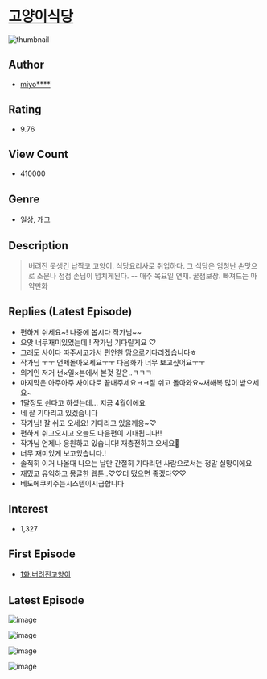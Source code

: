 # [고양이식당](https://comic.naver.com/bestChallenge/list?titleId=771573)
![thumbnail](https://image-comic.pstatic.net/user_contents_data/challenge_comic/2021/04/24/258655/thumbnail_202x164fb35e479_008a_49ed_9f0c_5df9b8211453_00001345.JPEG)

## Author
- [miyo****](https://comic.naver.com/artistTitle?id=258655)

## Rating
- 9.76

## View Count
- 410000

## Genre
- 일상, 개그

## Description
> 버려진 못생긴 납짝코 고양이. 식당요리사로 취업하다. 그 식당은 엄청난 손맛으로 소문나 점점 손님이 넘치게된다. -- 매주 목요일 연재. 꿀잼보장. 빠져드는 마약만화

## Replies (Latest Episode)
- 편하게 쉬세요~! 나중에 봅시다 작가님~~
- 으앗 너무재미있었는데 ! 작가님 기다릴게요 ♡
- 그래도 사이다 따주시고가서 편안한 맘으로기다리겠습니다ㅎ
- 작가님 ㅜㅜ 언제돌아오세요ㅜㅜ 다음화가 너무 보고싶어요ㅜㅜ
- 외계인 저거 썬×일×븐에서 본것 같은..ㅋㅋㅋ
- 마지막은 아주아주 사이다로 끝내주세요ㅋㅋ잘 쉬고 돌아와요~새해복 많이 받으세요~
- 1달정도 쉰다고 하셨는데... 지금 4월이에요
- 네 잘 기다리고 있겠습니다
- 작가님! 잘 쉬고 오세요! 기다리고 있을께용~♡
- 편하게 쉬고오시고 오늘도 다음편이 기대됩니다!!
- 작가님 언제나 응원하고 있습니다! 재충전하고 오세요💖
- 너무 재미있게 보고있습니다.!
- 솔직히 이거 나올때 나오는 날만 간절히 기다리던 사람으로서는 정말 실망이에요
- 재밌고 유익하고 몽글한 웹툰..♡♡더 떴으면 좋겠다♡♡
- 베도에쿠키주는시스템이시급합니다

## Interest
- 1,327

## First Episode
- [1화.버려진고양이](https://comic.naver.com/bestChallenge/detail?titleId=771573&no=1)

## Latest Episode
![image](https://image-comic.pstatic.net/user_contents_data/challenge_comic/2022/01/06/258655/upload_3762536715272664882.jpeg)

![image](https://image-comic.pstatic.net/user_contents_data/challenge_comic/2022/01/06/258655/upload_3472385496618906422.jpeg)

![image](https://image-comic.pstatic.net/user_contents_data/challenge_comic/2022/01/06/258655/upload_7016950401202401893.jpeg)

![image](https://image-comic.pstatic.net/user_contents_data/challenge_comic/2022/01/06/258655/upload_7161910004796306277.jpeg)
